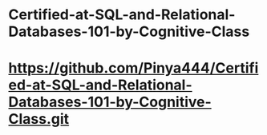 # Certified-at-SQL-and-Relational-Databases-101-by-Cognitive-Class
# https://github.com/Pinya444/Certified-at-SQL-and-Relational-Databases-101-by-Cognitive-Class.git
